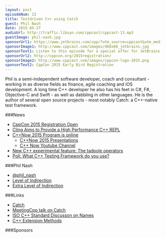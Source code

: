 ```yaml
---
layout: post
episodeNum: 13
title: Testdriven C++ using Catch
guest: Phil Nash
date: 2015-05-27
audioUrl: http://traffic.libsyn.com/cppcast/cppcast-13.mp3
guestImage: phil-nash.jpg
sponsorUrl1: https://www.jetbrains.com/cpp/?utm_source=cppcast&utm_medium=podcast&utm_content=cppcast-podcast&utm_campaign=cpp
sponsorImage1: http://www.cppcast.com/images/468x60_jetbrains.jpg
sponsorText1: Listen to this episode for a special offer for JetBrains' C++ tools!
sponsorUrl2: http://cppcon.org/2015registration/
sponsorImage2: http://www.cppcast.com/images/cppcon-logo-2015.png
sponsorText2: CppCon 2015 Early Bird Registration
---
```


Phil is a semi-independent software developer, coach and consultant - working in as diverse fields as finance, agile coaching and iOS development. A long time C++ developer he also has his feet in C#, F#, Objective-C and Swift - as well as dabbling in other languages. He is the author of several open source projects - most notably Catch: a C++-native test framework.


###News

 - [CppCon 2015 Registration Open](http://cppcon.org/2015registration/)
 - [Cling Aims to Provide a High Performance C++ REPL](http://www.infoq.com/news/2015/05/cling-cpp-interpreter)
 - [C++Now 2015 Program is online](http://cppnow.org/2015/03/2015-program-is-online/)
	 - [C++Now 2015 Presentations](https://github.com/boostcon/cppnow_presentations_2015)
	 - [C++ Now Youtube Channel](https://www.youtube.com/channel/UCrg3ot2uEjn3jLs4PmeqEAg)
 - [New C++ experimental feature: The tadpole operators](http://blogs.msdn.com/b/oldnewthing/archive/2015/05/25/10616865.aspx)
 - [Poll: What C++ Testing Framework do you use?](https://polldaddy.com/poll/8894280/)
 
###Phil Nash

 - [@phil_nash](https://twitter.com/phil_nash/)
 - [Level of Indirection](http://levelofindirection.com/)
 - [Extra Level of Indirection](http://extralevelofindirection.com/)

###Links

 - [Catch](http://catch-lib.net/)
 - [MeetingCpp talk on Catch](https://www.youtube.com/watch?v=C2LcIp56i-8)
 - [ISO C++ Standard Discusson on Names](https://groups.google.com/a/isocpp.org/forum/#!msg/std-proposals/hYh3hWB0mwg/mDgCErbUXbMJ)
 - [C++ Extension Methods](http://www.slideshare.net/phil_nash/c-extension-methods-18678294)

###Sponsors
